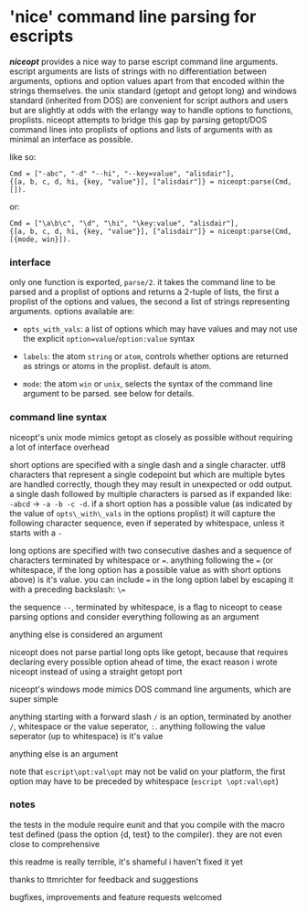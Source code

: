 # 'nice' command line parsing for escripts

***niceopt*** provides a nice way to parse escript command line arguments. escript arguments are lists of strings with no differentiation between arguments, options and option values apart from that encoded within the strings themselves. the unix standard (getopt and getopt long) and windows standard (inherited from DOS) are convenient for script authors and users but are slightly at odds with the erlangy way to handle options to functions, proplists. niceopt attempts to bridge this gap by parsing getopt/DOS command lines into proplists of options and lists of arguments with as minimal an interface as possible.

like so:

    Cmd = ["-abc", "-d" "--hi", "--key=value", "alisdair"],
    {[a, b, c, d, hi, {key, "value"}], ["alisdair"]} = niceopt:parse(Cmd, []).

or:
	
    Cmd = ["\a\b\c", "\d", "\hi", "\key:value", "alisdair"],
	{[a, b, c, d, hi, {key, "value"}], ["alisdair"]} = niceopt:parse(Cmd, [{mode, win}]).


### interface

only one function is exported, `parse/2`. it takes the command line to be parsed and a proplist of options and returns a 2-tuple of lists, the first a proplist of the options and values, the second a list of strings representing arguments. options available are:

* `opts_with_vals`: a list of options which may have values and may not use the explicit `option=value`/`option:value` syntax

* `labels`: the atom `string` or `atom`, controls whether options are returned as strings or atoms in the proplist. default is atom.

* `mode`: the atom `win` or `unix`, selects the syntax of the command line argument to be parsed. see below for details.


### command line syntax

niceopt's unix mode mimics getopt as closely as possible without requiring a lot of interface overhead

short options are specified with a single dash and a single character. utf8 characters that represent a single codepoint but which are multiple bytes are handled correctly, though they may result in unexpected or odd output. a single dash followed by multiple characters is parsed as if expanded like: `-abcd` -> `-a -b -c -d`. if a short option has a possible value (as indicated by the value of `opts\_with\_vals` in the options proplist) it will capture the following character sequence, even if seperated by whitespace, unless it starts with a `-`

long options are specified with two consecutive dashes and a sequence of characters terminated by whitespace or `=`. anything following the `=` (or whitespace, if the long option has a possible value as with short options above) is it's value. you can include `=` in the long option label by escaping it with a preceding backslash: `\=`

the sequence `--`, terminated by whitespace, is a flag to niceopt to cease parsing options and consider everything following as an argument

anything else is considered an argument

niceopt does not parse partial long opts like getopt, because that requires declaring every possible option ahead of time, the exact reason i wrote niceopt instead of using a straight getopt port


niceopt's windows mode mimics DOS command line arguments, which are super simple

anything starting with a forward slash `/` is an option, terminated by another `/`, whitespace or the value seperator, `:`. anything following the value seperator (up to whitespace) is it's value

anything else is an argument

note that `escript\opt:val\opt` may not be valid on your platform, the first option may have to be preceded by whitespace (`escript \opt:val\opt`)


### notes

the tests in the module require eunit and that you compile with the macro test defined (pass the option {d, test} to the compiler). they are not even close to comprehensive

this readme is really terrible, it's shameful i haven't fixed it yet

thanks to ttmrichter for feedback and suggestions

bugfixes, improvements and feature requests welcomed